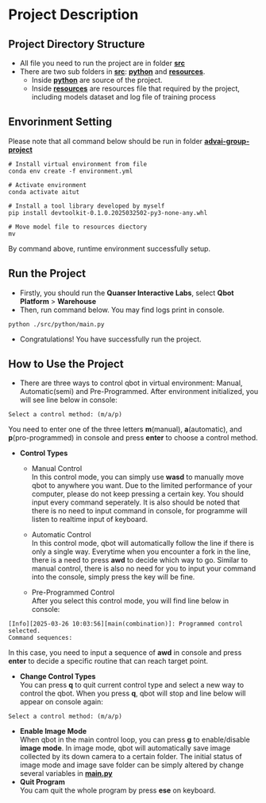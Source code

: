 # Project Description
## Project Directory Structure
- All file you need to run the project are in folder **[src](src)**
- There are two sub folders in **[src](src)**: **[python](src/python)** and **[resources](src/resources)**.  
  * Inside **[python](src/python)** are source of the project.
  * Inside **[resources](src/resources)** are resources file that required by the project, including models dataset and log file of training process

## Envorinment Setting
Please note that all command below should be run in folder **[advai-group-project](.)**
```shell
# Install virtual environment from file
conda env create -f environment.yml

# Activate environment
conda activate aitut

# Install a tool library developed by myself
pip install devtoolkit-0.1.0.2025032502-py3-none-any.whl

# Move model file to resources diectory
mv 

```
By command above, runtime environment successfully setup.
## Run the Project
- Firstly, you should run the **Quanser Interactive Labs**, select **Qbot Platform** > **Warehouse**
- Then, run command below. You may find logs print in console.
```shell
python ./src/python/main.py
```
- Congratulations! You have successfully run the project.
## How to Use the Project
- There are three ways to control qbot in virtual environment: Manual, Automatic(semi) and Pre-Programmed. After environment initialized, you will see line below in console:
```
Select a control method: (m/a/p)
```
You need to enter one of the three letters **m**(manual), **a**(automatic), and **p**(pro-programmed) in console and press **enter** to choose a control method.
* **Control Types**
  * Manual Control  
  In this control mode, you can simply use **wasd** to manually move qbot to anywhere you want. Due to the limited performance of your computer, please do not keep pressing a certain key. You should input every command seperately. It is also should be noted that there is no need to input command in console, for programme will listen to realtime input of keyboard.

  * Automatic Control  
  In this control mode, qbot will automatically follow the line if there is only a single way. Everytime when you encounter a fork in the line, there is a need to press **awd** to decide which way to go. Similar to manual control, there is also no need for you to input your command into the console, simply press the key will be fine. 

  * Pre-Programmed Control  
  After you select this control mode, you will find line below in console:
```
[Info][2025-03-26 10:03:56][main(combination)]: Programmed control selected.
Command sequences:
```
In this case, you need to input a sequence of **awd** in console and press **enter** to decide a specific routine that can reach target point.
- **Change Control Types**  
  You can press **q** to quit current control type and select a new way to control the qbot. When you press **q**, qbot will stop and line below will appear on console again:
```
Select a control method: (m/a/p)
```
- **Enable Image Mode**  
  When qbot in the main control loop, you can press **g** to enable/disable **image mode**. In image mode, qbot will automatically save image collected by its down camera to a certain folder. The initial status of image mode and image save folder can be simply altered by change several variables in **[main.py](src/python/main.py)**
- **Quit Program**  
  You cam quit the whole program by press **ese** on keyboard.
